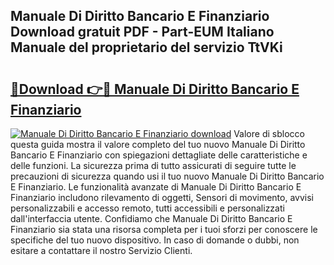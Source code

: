 ## Manuale Di Diritto Bancario E Finanziario Download gratuit PDF - Part-EUM Italiano Manuale del proprietario del servizio TtVKi

# <h2><a href="http://dffhnz.blite.top/?on=Manuale+Di+Diritto+Bancario+E+Finanziario">🔗Download 👉🔴 Manuale Di Diritto Bancario E Finanziario</a></h2>

[![Manuale Di Diritto Bancario E Finanziario download](https://i.imgur.com/lujVjoI.png)](http://dffhnz.blite.top/?on=Manuale+Di+Diritto+Bancario+E+Finanziario)
Valore di sblocco questa guida mostra il valore completo del tuo nuovo Manuale Di Diritto Bancario E Finanziario con spiegazioni dettagliate delle caratteristiche e delle funzioni. La sicurezza prima di tutto assicurati di seguire tutte le precauzioni di sicurezza quando usi il tuo nuovo Manuale Di Diritto Bancario E Finanziario. Le funzionalità avanzate di Manuale Di Diritto Bancario E Finanziario includono rilevamento di oggetti, Sensori di movimento, avvisi personalizzabili e accesso remoto, tutti accessibili e personalizzati dall'interfaccia utente. Confidiamo che Manuale Di Diritto Bancario E Finanziario sia stata una risorsa completa per i tuoi sforzi per conoscere le specifiche del tuo nuovo dispositivo. In caso di domande o dubbi, non esitare a contattare il nostro Servizio Clienti.
